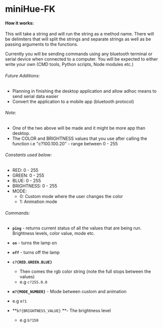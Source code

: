 # **miniHue-FK**

#### How it works:
This will take a string and will run the string as a method name. There will be delimiters that will split the strings and separate strings as well as be passing arguments to the functions.

Currently you will be sending commands using any bluetooth terminal or serial device when connected to a computer. You will be expected to either write your own (CMD tools, Python scripts, Node modules etc.)

###### Future Additions:

 - Planning in finishing the desktop application and allow adhoc means to send serial data easier
 - Convert the application to a mobile app (bluetooth protocol)

###### Note:

 - One of the two above will be made and it might be more app than desktop.
 - The COLOR and BRIGHTNESS values that you use after calling the function i.e "c?100.100.20" - range between 0 - 255
 
###### Constants used below:

- RED: 0 - 255
- GREEN: 0 - 255
- BLUE: 0 - 255
- BRIGHTNESS: 0 - 255
- MODE:
	- 0: Custom mode where the user changes the color
	- 1: Animation mode

###### Commands:

 - **`ping`** - returns current status of all the values that are being run. Brightness levels, color value, mode etc.

 - **`on`** - turns the lamp on

 - **`off`** - turns off the lamp

 - **`c?{RED.GREEN.BLUE}`**

    - Then comes the rgb color string (note the full stops between the values)
    - e.g `c?255.0.0`

 - **`m?{MODE_NUMBER}`** - Mode between custom and animation

  - e.g `m?1`

 - **`b?{BRIGHTNESS_VALUE}` **- The brightness level

   - e.g `b?150`

